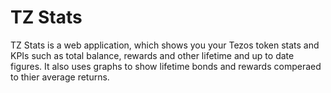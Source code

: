 # TZ Stats

TZ Stats is a web application, which shows you your Tezos token stats and KPIs such as total balance, rewards and other lifetime and up to date figures.
It also uses graphs to show lifetime bonds and rewards comperaed to thier average returns.
